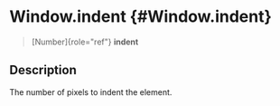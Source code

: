 Window.indent {#Window.indent}
=============

> [Number]{role="ref"} **indent**

Description
-----------

The number of pixels to indent the element.
